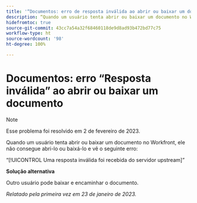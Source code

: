 ```yaml
---
title: '“Documentos: erro de resposta inválida ao abrir ou baixar um documento”'
description: “Quando um usuário tenta abrir ou baixar um documento no Workfront, ele não consegue abri-lo ou baixá-lo e vê um erro”
hidefromtoc: true
source-git-commit: 43cc7a54a32f68460118de9d8ad93b472bd77c75
workflow-type: ht
source-wordcount: '98'
ht-degree: 100%

---
```



# Documentos: erro “Resposta inválida” ao abrir ou baixar um documento

<!--This article is on the WF and WFP TOC-->

>[!NOTE]
>
>Esse problema foi resolvido em 2 de fevereiro de 2023.

Quando um usuário tenta abrir ou baixar um documento no Workfront, ele não consegue abri-lo ou baixá-lo e vê o seguinte erro:

“[!UICONTROL Uma resposta inválida foi recebida do servidor upstream]”

**Solução alternativa**

Outro usuário pode baixar e encaminhar o documento.

_Relatado pela primeira vez em 23 de janeiro de 2023._

